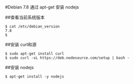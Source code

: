 #Debian 7.8 通过 apt-get 安装 nodejs

##查看当前系统版本

	$ cat /etc/debian_version 
	7.8
	$

##安装 curl和源

	$ sudo apt-get install curl
	$ sudo curl -sL https://deb.nodesource.com/setup | bash -

##安装 nodejs

	$ apt-get install -y nodejs
